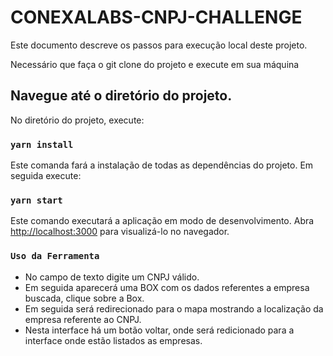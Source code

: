 # CONEXALABS-CNPJ-CHALLENGE

Este documento descreve os passos para execução local deste projeto.

Necessário que faça o git clone do projeto e execute em sua máquina

## Navegue até o diretório do projeto.

No diretório do projeto, execute:

### `yarn install`

Este comanda fará a instalação de todas as dependências do projeto. Em seguida execute:

### `yarn start`

Este comando executará a aplicação em modo de desenvolvimento.
Abra [http://localhost:3000](http://localhost:3000) para visualizá-lo no navegador.


### `Uso da Ferramenta`

 - No campo de texto digite um CNPJ válido.
 - Em seguida aparecerá uma BOX com os dados referentes a empresa buscada, clique sobre a Box.
 - Em seguida será redirecionado para o mapa mostrando a localização da empresa referente ao CNPJ.
 - Nesta interface há um botão voltar, onde será redicionado para a interface onde estão listados as empresas.